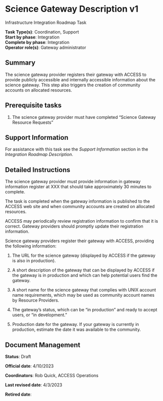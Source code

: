 # Science Gateway Description v1

Infrastructure Integration Roadmap Task

**Task Type(s)**: Coordination, Support  
**Start by phase**: Integration  
**Complete by phase**: Integration  
**Operator role(s)**: Gateway administrator

## Summary

The science gateway provider registers their gateway with ACCESS to provide publicly accessible and internally accessible information about the science gateway. This step also triggers the creation of community accounts on allocated resources.

## Prerequisite tasks

1.  The science gateway provider must have completed “Science Gateway Resource Requests”

## Support Information

For assistance with this task see the *Support Information* section in the *Integration Roadmap Description*.

## Detailed Instructions

The science gateway provider must provide information in gateway information register at XXX that should take approximately 30 minutes to complete.

The task is completed when the gateway information is published to the ACCESS web site and when community accounts are created on allocated resources.

ACCESS may periodically review registration information to confirm that it is correct. Gateway providers should promptly update their registration information.

Science gateway providers register their gateway with ACCESS, providing the following information:

1.  The URL for the science gateway (displayed by ACCESS if the gateway is also in production).

2.  A short description of the gateway that can be displayed by ACCESS if the gateway is in production and which can help potential users find the gateway.

3.  A short name for the science gateway that complies with UNIX account name requirements, which may be used as community account names by Resource Providers.

4.  The gateway’s status, which can be “in production” and ready to accept users, or “in development.”

5.  Production date for the gateway. If your gateway is currently in production, estimate the date it was available to the community.

## Document Management

**Status**: Draft

**Official date**: 4/10/2023

**Coordinators**: Rob Quick, ACCESS Operations

**Last revised date**: 4/3/2023

**Retired date**:
